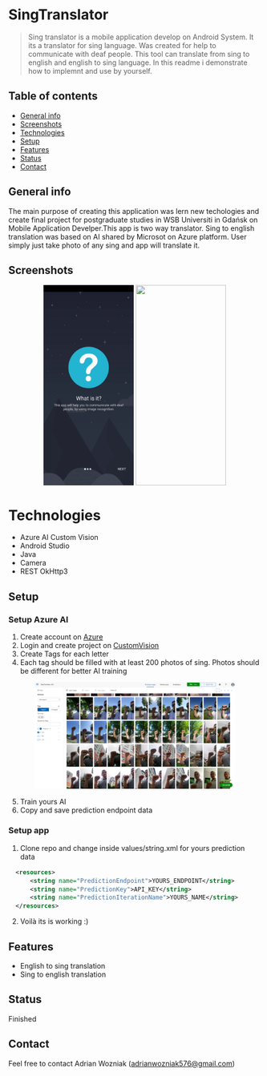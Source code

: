 # SingTranslator
>Sing translator is a mobile application develop on Android System. It its a translator for sing language. Was created for help to communicate with deaf people. This tool can translate from sing to english and english to sing language. In this readme i demonstrate how to implemnt and use by yourself.



## Table of contents
* [General info](#general-info)
* [Screenshots](#screenshots)
* [Technologies](#technologies)
* [Setup](#setup)
* [Features](#features)
* [Status](#status)
* [Contact](#contact)



## General info
The main purpose of creating this application was lern new techologies and create final project for postgraduate studies in WSB Universiti in Gdańsk on Mobile Application Develper.This app is two way translator. Sing to english translation was based on AI shared by Microsot on Azure platform. User simply just take photo of any sing and app will translate it. 



## Screenshots
<p align="center">
 <img src="./01.gif" data-canonical-src="./2.jpg" width="180" height="400" />
 <img src="./02.gif" data-canonical-src="./2.jpg" width="180" height="400" />
</p>



# Technologies
* Azure AI Custom Vision
* Android Studio
* Java
* Camera
* REST OkHttp3



## Setup

### Setup Azure AI 
  1. Create account on [Azure](https://azure.microsoft.com/)
  2. Login and create project on [CustomVision](https://www.customvision.ai/)
  3. Create Tags for each letter
  4. Each tag should be filled with at least 200 photos of sing. Photos should be different for better AI training
  
<p align="center"><img src="./03.png" data-canonical-src="./2.jpg" width="400"  /></p>

  5. Train yours AI 
  6. Copy and save prediction endpoint data
  
### Setup app
  1. Clone repo and change inside values/string.xml for yours prediction data
  
  ```xml
    <resources>    
        <string name="PredictionEndpoint">YOURS_ENDPOINT</string>
        <string name="PredictionKey">API_KEY</string>
        <string name="PredictionIterationName">YOURS_NAME</string>
    </resources>
```

  2. Voilà its is working :)



## Features
* English to sing translation
* Sing to english translation



## Status
Finished



## Contact
Feel free to contact Adrian Wozniak (adrianwozniak576@gmail.com)

